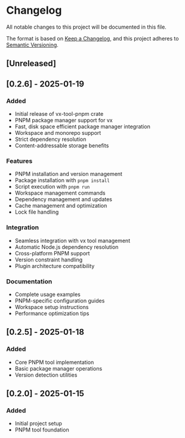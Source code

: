# Changelog

All notable changes to this project will be documented in this file.

The format is based on [Keep a Changelog](https://keepachangelog.com/en/1.0.0/),
and this project adheres to [Semantic Versioning](https://semver.org/spec/v2.0.0.html).

## [Unreleased]

## [0.2.6] - 2025-01-19

### Added
- Initial release of vx-tool-pnpm crate
- PNPM package manager support for vx
- Fast, disk space efficient package manager integration
- Workspace and monorepo support
- Strict dependency resolution
- Content-addressable storage benefits

### Features
- PNPM installation and version management
- Package installation with `pnpm install`
- Script execution with `pnpm run`
- Workspace management commands
- Dependency management and updates
- Cache management and optimization
- Lock file handling

### Integration
- Seamless integration with vx tool management
- Automatic Node.js dependency resolution
- Cross-platform PNPM support
- Version constraint handling
- Plugin architecture compatibility

### Documentation
- Complete usage examples
- PNPM-specific configuration guides
- Workspace setup instructions
- Performance optimization tips

## [0.2.5] - 2025-01-18

### Added
- Core PNPM tool implementation
- Basic package manager operations
- Version detection utilities

## [0.2.0] - 2025-01-15

### Added
- Initial project setup
- PNPM tool foundation